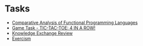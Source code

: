 # Tasks

* [Comparative Analysis of Functional Programming Languages](comparative_fp_languages)
* [Game Task - TIC-TAC-TOE: 4 IN A ROW!](tictactoe4row)
* [Knowledge Exchange Review](knowledge_exchange_review.md)
* [Exercism](exercism)